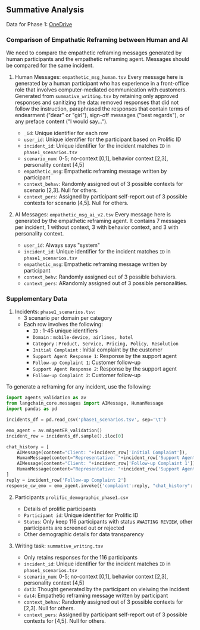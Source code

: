 ## Summative Analysis
Data for Phase 1: [OneDrive](https://northeastern-my.sharepoint.com/:f:/r/personal/v_dasswain_northeastern_edu/Documents/ProPilot/Summative/part1?csf=1&web=1&e=n7LGBA)

### Comparison of Empathatic Reframing between Human and AI

We need to compare the empathetic reframing messages generated by human participants and the empathetic reframing agent. 
Messages should be compared for the same incident. 

1. Human Messages: `empathetic_msg_human.tsv`
   Every message here is generated by a human participant who has experience in a front-office role that involves computer-mediated communication with customers.
   Generated from `summative_writing.tsv` by retaining only approved responses and sanitizing the data: removed responses that did not follow the instruction, paraphrased the responses that contain terms of endearment ("dear" or "girl"), sign-off messages ("best regards"), or any preface content ("I would say...").
   - `_id`: Unique identifier for each row
   - `user_id`: Unique identifier for the participant based on Prolific ID
   - `incident_id`: Unique identifier for the incident matches `ID` in `phase1_scenarios.tsv`
   - `scenario_num`: 0-5; no-context [0,1], behavior context [2,3], personality context [4,5]
   - `empathetic_msg`: Empathetic reframing message written by participant
   - `context_behav`: Randomly assigned out of 3 possible contexts for scenario [2,3]. Null for others.
   - `context_pers`: Assigned by participant self-report out of 3 possible contexts for scenario [4,5]. Null for others.

2. AI Messages: `empathetic_msg_ai_v2.tsv`
   Every message here is generated by the empathetic reframing agent.
   It contains 7 messages per incident, 1 without context, 3 with behavior context, and 3 with personality context.
   - `user_id`: Always says "system"
   - `incident_id`: Unique identifier for the incident matches `ID` in `phase1_scenarios.tsv`
   - `empathetic_msg`: Empathetic reframing message written by participant
   - `context_behv`: Randomly assigned out of 3 possible behaviors.
   - `context_pers`: ARandomly assigned out of 3 possible personalities.

### Supplementary Data

1. Incidents: `phase1_scenarios.tsv`:
    - 3 scenario per domain per category
    - Each row involves the following:
      - `ID` : 1-45 unique identifiers
      - `Domain` : `mobile-device, airlines, hotel`
      - `Category` : `Product, Service, Pricing, Policy, Resolution`
      - `Initial Complaint` : Initial complaint by the customer
      - `Support Agent Response 1`: Response by the support agent
      - `Follow-up Complaint 1`: Customer follow-up
      - `Support Agent Response 2`: Response by the support agent
      - `Follow-up Complaint 2`: Customer follow-up

To generate a reframing for any incident, use the following:
```python
import agents_validation as av
from langchain_core.messages import AIMessage, HumanMessage
import pandas as pd

incidents_df = pd.read_csv('phase1_scenarios.tsv', sep='\t')

emo_agent = av.mAgentER_validation()
incident_row = incidents_df.sample().iloc[0]

chat_history = [
    AIMessage(content="Client: "+incident_row['Initial Complaint']),
    HumanMessage(content="Representative: "+incident_row['Support Agent Response 1']),
    AIMessage(content="Client: "+incident_row['Follow-up Complaint 1']),
    HumanMessage(content="Representative: "+incident_row['Support Agent Response 2'])
]
reply = incident_row['Follow-up Complaint 2']
response_cw_emo = emo_agent.invoke({'complaint':reply, "chat_history": chat_history})
```

2. Participants:`prolific_demographic_phase1.csv`
    - Details of prolific participants
    - `Participant id`: Unique identifier for Prolific ID
    - `Status`: Only keep 116 participants with status `AWAITING REVIEW`, other participants are screened out or rejected
    - Other demographic details for data transparency

3. Writing task: `summative_writing.tsv`
   - Only retains responses for the 116 participants
   - `incident_id`: Unique identifier for the incident matches `ID` in `phase1_scenarios.tsv`
   - `scenario_num`: 0-5; no-context [0,1], behavior context [2,3], personality context [4,5]
   - `dat3`: Thought generated by the participant on vieiwing the incident
   - `dat4`: Empathetic reframing message written by participant
   - `context_behav`: Randomly assigned out of 3 possible contexts for [2,3]. Null for others.
   - `context_pers`: Assigned by participant self-report out of 3 possible contexts for [4,5]. Null for others.


